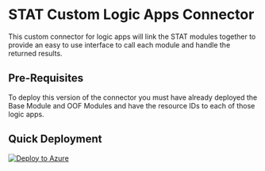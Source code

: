 # STAT Custom Logic Apps Connector

This custom connector for logic apps will link the STAT modules together to provide an easy to use interface to call each module and handle the returned results.

## Pre-Requisites

To deploy this version of the connector you must have already deployed the Base Module and OOF Modules and have the resource IDs to each of those logic apps.

## Quick Deployment

[![Deploy to Azure](https://aka.ms/deploytoazurebutton)](https://portal.azure.com/#create/Microsoft.Template/uri/https%3A%2F%2Fraw.githubusercontent.com%2Fbriandelmsft%2FSentinelAutomationModules%2Fstatconnector%2FConnector%2Fazuredeploy.json)
